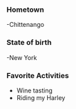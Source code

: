 ### Hometown
-Chittenango 
### State of birth 
-New York 
### Favorite Activities
- Wine tasting 
- Riding my Harley 

